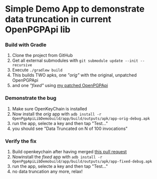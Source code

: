 # Simple Demo App to demonstrate data truncation in current OpenPGPApi lib


### Build with Gradle

1. Clone the project from GitHub
2. Get all external submodules with ``git submodule update --init --recursive``
3. Execute ``./gradlew build``
4. This builds TWO apks, one _"orig"_ with the original, unpatched OpenPGPApi
5. and one _"fixed"_ using  [my patched OpenPGPApi](https://github.com/mgeier63/openpgp-api)

### Demonstrate the bug

1. Make sure OpenKeyChain is installed
2. Now install the _orig_ app with ``adb install -r OpenPgpApiLibDemobuild/app/build/outputs/apk/app-orig-debug.apk``
3. run the app, selecte a key and then tap "Test..."
4. you should see "Data Truncated on N of 100 invocations"

### Verify the fix
1. Build openkeychain after having merged [this pull request](https://github.com/open-keychain/openpgp-api/pull/3)
2. Nowinstall the _fixed_ app with ``adb install -r OpenPgpApiLibDemobuild/app/build/outputs/apk/app-fixed-debug.apk``
3. run the app, selecte a key and then tap "Test..."
4. no data truncation any more, relax!
